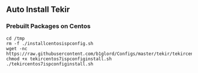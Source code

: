 ## Auto Install Tekir 

### Prebuilt Packages on Centos 
```
cd /tmp
rm -f ./installcentosispconfig.sh
wget -nc https://raw.githubusercontent.com/b1glord/Configs/master/tekir/tekircentos7ispconfiginstall.sh
chmod +x tekircentos7ispconfiginstall.sh
./tekircentos7ispconfiginstall.sh
```
